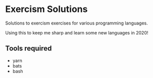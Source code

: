 # Exercism Solutions
Solutions to exercism exercises for various programming languages.

Using this to keep me sharp and learn some new languages in 2020!

## Tools required
* yarn
* bats
* bash
